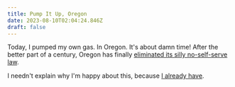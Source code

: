 ```yaml
---
title: Pump It Up, Oregon
date: 2023-08-10T02:04:24.846Z
draft: false
---
```

Today, I pumped my own gas. In Oregon. It's about damn time! After the better part of a century, Oregon has finally [eliminated its silly no-self-serve law](https://apnews.com/article/oregon-gas-pump-station-new-jersey-selfserve-10d7a467ab0fd9c6d15f2cb2769b00ce).

I﻿ needn't explain why I'm happy about this, because [I already have](2014-01-07-put-that-nozzle-down).